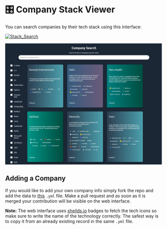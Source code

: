 # 🎛️ Company Stack Viewer

You can search companies by their tech stack using this interface:

[![Stack_Search](https://img.shields.io/badge/Stack_Search-505050?style=for-the-badge\&logo=javasrypt\&logoColor=white)](https://geometrein.github.io/sudo-finland/)


![cover](.gitbook/assets/stack_search_demo.png) 


## Adding a Company
If you would like to add your own company info simply fork the repo and add the data to [this](../data/data.yaml)  `.yml` file.
Make a pull request and as soon as it is merged your contribution will be visible on the web interface.

**Note:** The web interface uses [sheilds.io](https://shields.io/badges) badges to fetch the tech icons so make sure to write the name of the technology correctly. The safest way is to copy it from an already existing record in the same `.yml` file.&#x20;
